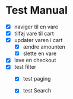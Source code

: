 ﻿# Test Manual

- [X] naviger til en vare
- [X] tilføj vare til cart
- [X] updater varen i cart 
  - [X] ændre amounten
  - [X] slette en vare 
- [X] lave en checkout 
- [X] test filter
  - [X] test paging
  - [X] test Search 

